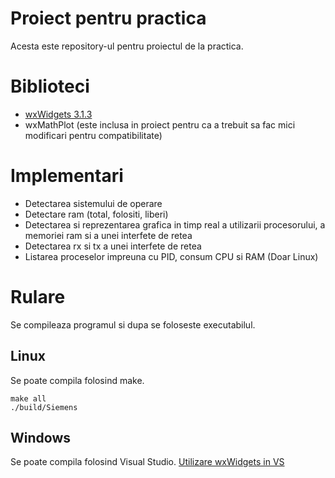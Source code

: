 # Proiect pentru practica
Acesta este repository-ul pentru proiectul de la practica.

# Biblioteci
* [wxWidgets 3.1.3](https://www.wxwidgets.org/downloads/)
* wxMathPlot (este inclusa in proiect pentru ca a trebuit sa fac mici modificari pentru compatibilitate)

# Implementari
* Detectarea sistemului de operare
* Detectare ram (total, folositi, liberi)
* Detectarea si reprezentarea grafica in timp real a utilizarii procesorului, a memoriei ram si a unei interfete de retea
* Detectarea rx si tx a unei interfete de retea 
* Listarea proceselor impreuna cu PID, consum CPU si RAM (Doar Linux)

# Rulare
Se compileaza programul si dupa se foloseste executabilul.
## Linux
Se poate compila folosind make.

```
make all
./build/Siemens
```

## Windows
Se poate compila folosind Visual Studio. [Utilizare wxWidgets in VS](https://www.youtube.com/watch?v=sRhoZcNpMb4)
